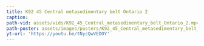 ```yaml
---
title: K92 45 Central metasedimentary belt Ontario 2
caption:
path-vid: assets/vids/K92_45_Central_metasedimentary_belt_Ontario_2.mp4
path-poster: assets/images/posters/K92_45_Central_metasedimentary_belt_Ontario_2.jpg
yt-url: 'https://youtu.be/tNycQwVEDOY'
---
```

